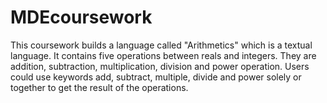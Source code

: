 # MDEcoursework
This coursework builds a language called "Arithmetics" which is a textual language.
It contains five operations between reals and integers. They are addition, subtraction, multiplication, division and power operation.
Users could use keywords add, subtract, multiple, divide and power solely or together to get the result of the operations.
